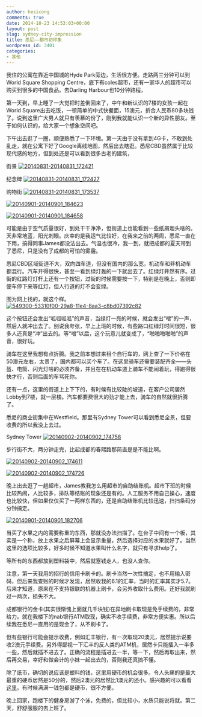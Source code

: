```yaml
---
author: hesicong
comments: true
date: 2014-10-23 14:53:03+00:00
layout: post
slug: sydney-city-impression
title: 悉尼——都市初印象
wordpress_id: 3401
categories:
- 其他
---
```


我住的公寓在靠近中国城的Hyde Park旁边，生活很方便。走路两三分钟可以到World Square Shopping Centre，底下有coles超市，还有一家华人的超市可以购买到很多的中国食品。去Darling Harbour也10分钟路程，

第一天到，早上睡了一大觉把时差倒回来了，中午和新认识的7楼的女孩一起在World Square出去吃饭，一顿简单的中式快餐面，15澳元，折合人民币80多块钱了。说到这里广大男人就只有羡慕的份了，刚到我就能认识一个新的异性朋友。至于如何认识的，给大家一个想象空间吧。

下午出去逛了一圈，顺便熟悉了一下环境。第一天由于没有拿到4G卡，不敢到处乱走，就在公寓下好了Google离线地图，然后出去瞎逛。悉尼CBD虽然属于比较现代感的地方，但到处还是可以看到很多古老的建筑，

街景
[![20140831-20140831_172421](/images/2014/10/20140831-20140831_172421.jpg)](/images/2014/10/20140831-20140831_172421.jpg)

纪念碑
[![20140831-20140831_172427](/images/2014/10/20140831-20140831_172427.jpg)](/images/2014/10/20140831-20140831_172427.jpg)

购物街
[![20140831-20140831_173537](/images/2014/10/20140831-20140831_173537.jpg)](/images/2014/10/20140831-20140831_173537.jpg)

[![20140901-20140901_184623](/images/2014/10/20140901-20140901_184623.jpg)](/images/2014/10/20140901-20140901_184623.jpg)

[![20140901-20140901_184658](/images/2014/10/20140901-20140901_184658.jpg)](/images/2014/10/20140901-20140901_184658.jpg)

可能是由于空气质量很好，到处干干净净，但街道上也能看到一些纸屑烟头啥的。天非常地蓝，阳光刺眼。庆幸的是我运气比较好，在我来之前的两周，悉尼一直在下雨，搞得同事James都没法出去。气温也很冷，我一到，就把成都的夏天带到了悉尼，只是没有了成都的可怕的雾霾。

悉尼CBD区域街道不大，双向四车道，但没有国内的那么宽，机动车和非机动车都混行。汽车开得很快，甚至一看到绿灯轰的一下就出去了。红绿灯井然有序。过街的红路灯灯杆上还有一个按钮，过街的时候需要按一下，特别是在晚上，否则即便车停下来等红灯，但人行道的灯不会变绿。

图为网上找的，就这个样。
[![549300-53310f00-29a8-11e4-8aa3-c8bd07392c82](/images/2014/10/549300-53310f00-29a8-11e4-8aa3-c8bd07392c82.jpg)](/images/2014/10/549300-53310f00-29a8-11e4-8aa3-c8bd07392c82.jpg)

这个按钮还会发出“呱呱呱呱”的声音，当绿灯一亮的时候，就会发出“噌”的一声，然后人就冲出去了。别说我夸张，早上上班的时候，有些路口红绿灯时间很短，很多人还真是“冲”出去的。等“噌”以后，这个玩意儿就变成了，“啪啪啪啪啪”的声音，很好玩。

骑车在这里我想有点折腾。我之前本想过来租个自行车的，网上查了一下价格在50澳元左右，太贵了，国内都可以买个车了。在这里骑车还需要装配齐全——头盔、电筒、闪光灯啥的必须齐备，并且在在机动车道上骑车不能闹着玩，得跑得很快才行，否则后面的车骂死你。

还有一点，这里的街道上上下下的，有时候有比较陡的坡道，在客户公司居然Lobby到7楼，就一层楼。汽车都要费很大的劲才能上去，骑车的自然就很折腾了。

悉尼的商业街集中在Westfield。那里有Sydney Tower可以看到悉尼全景，但要收费的所以我没上去过。

Sydney Tower
[![20140902-20140902_174758](/images/2014/10/20140902-20140902_174758.jpg)](/images/2014/10/20140902-20140902_174758.jpg)

步行街不大，两分钟走完，比起成都的春熙路那简直是是不能比啊。

[![20140902-20140902_174611](/images/2014/10/20140902-20140902_174611.jpg)](/images/2014/10/20140902-20140902_174611.jpg)

[![20140902-20140902_174726](/images/2014/10/20140902-20140902_174726.jpg)](/images/2014/10/20140902-20140902_174726.jpg)

晚上出去逛了一趟超市，James教我怎么用超市的自助结账机。超市下班的时候比较热闹，人比较多，排队等结账的现象还是有的。人工服务不用自己操心，速度也比较快，但如果仅仅买了一两样东西的，还是自助结账机比较迅速，扫扫条码分分钟搞定。

[![20140901-20140901_182706](/images/2014/10/20140901-20140901_182706.jpg)](/images/2014/10/20140901-20140901_182706.jpg)

当买了水果之内的需要称重的东西，那就没办法扫描了。在台子中间有一个板，其实是一个称，放上水果之后屏幕上会显示重量，然后选择对应的水果就好了。当然这里的选项比较多，好多时候不知道水果叫什么名字，就只有寻求help了。

等所有的东西都放到塑料袋中，然后就塞钱走人，也没人查你。

注意，第一天我用的招行的信用卡刷卡的。刷卡当然一次性搞定，也不用输入密码，但后来我查账的时候才发现，居然收我的6.1的汇率，当时的汇率其实才5.7。后来才知道，原来在不支持银联的机器上刷卡，会另外收取什么费用。还好我就刷过一两次，损失不大。

成都银行的金卡(其实很惭愧上面就几千块钱)在异地刷卡取现是免手续费的，非常给力。就在我楼下的nab银行ATM取现，确实不收手续费，非常方便实惠。所以后续我在悉尼一直用的是现金了，从不刷卡了。

但有些银行可能会提示收费，例如汇丰银行，有一次取现20澳元，居然提示说要收2澳元手续费。另外得鄙视一下汇丰的反人类的ATM机，居然卡只能插入一半多一些，然后就插不进去了。正确的流程是插进去一半，等一下，然后再取出来，然后再交易，幸好和做会计的小妹一起出去的，否则我还真搞不懂。

除了纸币，确切的说应该是塑料的钱，这里用硬币的机会很多。令人头痛的是最大最重的硬币居然是50分的，然后2澳元的居然比1澳元的还小。感兴趣的可以看看[这里](http://baike.baidu.com/view/272494.htm)。有时候满满一钱包都是硬币，很不方便。

晚上回家，跑楼下的健身房游了个泳，免费的，但比较小，水质只能说将就。第二天，舒舒服服的去上班了。
